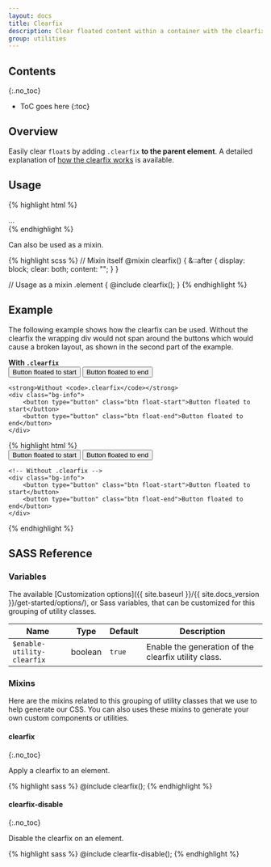 ```yaml
---
layout: docs
title: Clearfix
description: Clear floated content within a container with the clearfix utility.
group: utilities
---
```


## Contents
{:.no_toc}

* ToC goes here
{:toc}

## Overview

Easily clear `float`s by adding `.clearfix` **to the parent element**. A detailed explanation of [how the clearfix works](http://cssmojo.com/the-very-latest-clearfix-reloaded/) is available.

## Usage

{% highlight html %}
<div class="clearfix">...</div>
{% endhighlight %}

Can also be used as a mixin.

{% highlight scss %}
// Mixin itself
@mixin clearfix() {
    &::after {
        display: block;
        clear: both;
        content: "";
    }
}

// Usage as a mixin
.element {
  @include clearfix();
}
{% endhighlight %}

## Example

The following example shows how the clearfix can be used. Without the clearfix the wrapping div would not span around the buttons which would cause a broken layout, as shown in the second part of the example.

<div class="cf-example">
    <strong>With <code>.clearfix</code></strong>
    <div class="bg-info clearfix mb-1">
        <button type="button" class="btn float-start">Button floated to start</button>
        <button type="button" class="btn float-end">Button floated to end</button>
    </div>

    <strong>Without <code>.clearfix</code></strong>
    <div class="bg-info">
        <button type="button" class="btn float-start">Button floated to start</button>
        <button type="button" class="btn float-end">Button floated to end</button>
    </div>
</div>
{% highlight html %}
    <!-- With .clearfix -->
    <div class="bg-info clearfix">
        <button type="button" class="btn float-start">Button floated to start</button>
        <button type="button" class="btn float-end">Button floated to end</button>
    </div>

    <!-- Without .clearfix -->
    <div class="bg-info">
        <button type="button" class="btn float-start">Button floated to start</button>
        <button type="button" class="btn float-end">Button floated to end</button>
    </div>
{% endhighlight %}

## SASS Reference

### Variables

The available [Customization options]({{ site.baseurl }}/{{ site.docs_version }}/get-started/options/), or Sass variables, that can be customized for this grouping of utility classes.

<div class="table-scroll">
    <table class="table table-bordered table-striped">
        <thead>
            <tr>
                <th style="width: 100px;">Name</th>
                <th style="width: 50px;">Type</th>
                <th style="width: 50px;">Default</th>
                <th>Description</th>
            </tr>
        </thead>
        <tbody>
            <tr>
                <td><code>$enable-utility-clearfix</code></td>
                <td>boolean</td>
                <td><code>true</code></td>
                <td>
                    Enable the generation of the clearfix utility class.
                </td>
            </tr>
        </tbody>
    </table>
</div>

### Mixins

Here are the mixins related to this grouping of utility classes that we use to help generate our CSS.  You can also uses these mixins to generate your own custom components or utilities.

#### clearfix
{:.no_toc}

Apply a clearfix to an element.

{% highlight sass %}
@include clearfix();
{% endhighlight %}

#### clearfix-disable
{:.no_toc}

Disable the clearfix on an element.

{% highlight sass %}
@include clearfix-disable();
{% endhighlight %}